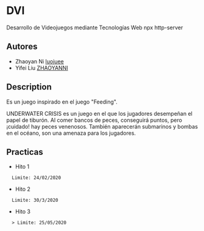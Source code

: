 # DVI
Desarrollo de Videojuegos mediante Tecnologías Web
npx http-server

## Autores
* Zhaoyan Ni [luojuee](https://github.com/luojuee)
* Yifei Liu [ZHAOYANNI](https://github.com/ZHAOYANNI)

## Description

  Es un juego inspirado en el juego "Feeding".

  UNDERWATER CRISIS es un juego en el que los jugadores desempeñan el papel de tiburón.
  Al comer bancos de peces, conseguirá puntos, pero ¡cuidado! hay peces venenosos.
  También aparecerán submarinos y bombas en el océano, son una amenaza para los jugadores. 

## Practicas
* Hito 1
```
  Limite: 24/02/2020
```
* Hito 2
```
  Limite: 30/3/2020
```
* Hito 3
```
  > Limite: 25/05/2020
```
